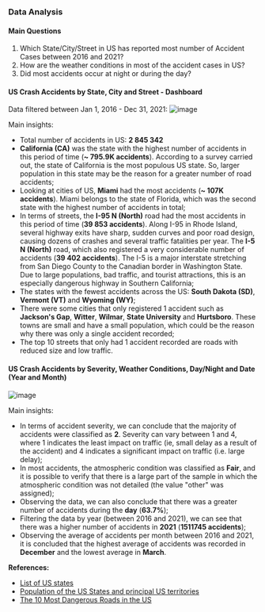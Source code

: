 ### Data Analysis

#### Main Questions
1. Which State/City/Street in US has reported most number of Accident Cases between 2016 and 2021?
2. How are the weather conditions in most of the accident cases in US?
3. Did most accidents occur at night or during the day?


#### US Crash Accidents by State, City and Street - Dashboard

Data filtered between Jan 1, 2016 - Dec 31, 2021:
![image](https://user-images.githubusercontent.com/69354054/232343998-adb4a704-eed4-4084-b386-a7e060680e9c.png)

Main insights:
- Total number of accidents in US: **2 845 342**
- **California (CA)** was the state with the highest number of accidents in this period of time (**~ 795.9K accidents**). 
According to a survey carried out, the state of California is the most populous US state. 
So, larger population in this state may be the reason for a greater number of road accidents;
- Looking at cities of US, **Miami** had the most accidents (**~ 107K accidents**). 
Miami belongs to the state of Florida, which was the second state with the highest number of accidents in total;
- In terms of streets, the **I-95 N (North)** road had the most accidents in this period of time (**39 853 accidents**). 
Along I-95 in Rhode Island, several highway exits have sharp, sudden curves and poor road design, causing dozens of crashes and several traffic fatalities per year.
The **I-5 N (North)** road, which also registered a very considerable number of accidents (**39 402 accidents**). 
The I-5 is a major interstate stretching from San Diego County to the Canadian border in Washington State. 
Due to large populations, bad traffic, and tourist attractions, this is an especially dangerous highway in Southern California;
- The states with the fewest accidents across the US: **South Dakota (SD)**, **Vermont (VT)** and **Wyoming (WY)**;
- There were some cities that only registered 1 accident such as **Jackson's Gap**, **Witter**, **Wilmar**, **State University** and **Hurtsboro**.
These towns are small and have a small population, which could be the reason why there was only a single accident recorded;
- The top 10 streets that only had 1 accident recorded are roads with reduced size and low traffic.

#### US Crash Accidents by Severity, Weather Conditions, Day/Night and Date (Year and Month)

![image](https://user-images.githubusercontent.com/69354054/232332305-eb33f55f-c0b2-4306-b75b-ac3b7a3b2e6a.png)

Main insights:
- In terms of accident severity, we can conclude that the majority of accidents were classified as **2**. 
Severity can vary between 1 and 4, where 1 indicates the least impact on traffic (ie, small delay as a result of the accident) and 4 indicates a significant impact on traffic (i.e. large delay);
- In most accidents, the atmospheric condition was classified as **Fair**, and it is possible to verify that there is a large part of the sample in which the atmospheric condition was not detailed (the value "other" was assigned);
- Observing the data, we can also conclude that there was a greater number of accidents during the **day** (**63.7%**);
- Filtering the data by year (between 2016 and 2021), we can see that there was a higher number of accidents in **2021** (**1511745 accidents**);
- Observing the average of accidents per month between 2016 and 2021, it is concluded that the highest average of accidents was recorded in **December** and the lowest average in **March**.

**References:**
- [List of US states](https://uk.usembassy.gov/states-of-the-union-states-of-the-u-s/)
- [Population of the US States and principal US territories](https://www.nationsonline.org/oneworld/US-states-population.htm)
- [The 10 Most Dangerous Roads in the US](https://www.move.org/most-dangerous-roads-in-the-us/)
